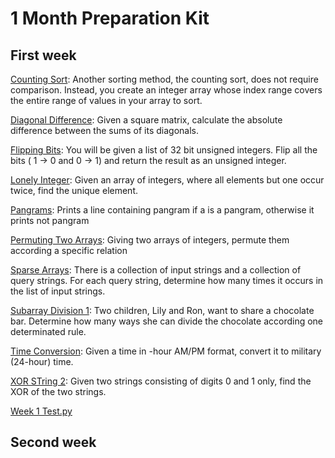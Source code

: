 # 1 Month Preparation Kit

## First week
[Counting Sort](https://github.com/SebastianArriagada/python-work/blob/main/hackerRank/CountingSort1.py): Another sorting method, the counting sort, does not require comparison. Instead, you create an integer array whose index range covers the entire range of values in your array to sort.

[Diagonal Difference](https://github.com/SebastianArriagada/python-work/blob/main/hackerRank/DiagonalDifference.py): Given a square matrix, calculate the absolute difference between the sums of its diagonals.

[Flipping Bits](https://github.com/SebastianArriagada/python-work/blob/main/hackerRank/FlippingBits.py): You will be given a list of 32 bit unsigned integers. Flip all the bits ( 1 -> 0 and 0 -> 1) and return the result as an unsigned integer.

[Lonely Integer](https://github.com/SebastianArriagada/python-work/blob/main/hackerRank/LonelyInteger.py): Given an array of integers, where all elements but one occur twice, find the unique element.

[Pangrams](https://github.com/SebastianArriagada/python-work/blob/main/hackerRank/Pangrams.py): Prints a line containing pangram if a is a pangram, otherwise it prints not pangram

[Permuting Two Arrays](https://github.com/SebastianArriagada/python-work/blob/main/hackerRank/PermutingTwoArrays.py): Giving two arrays of integers, permute them according a specific relation 

[Sparse Arrays](https://github.com/SebastianArriagada/python-work/blob/main/hackerRank/SparseArrays.py): There is a collection of input strings and a collection of query strings. For each query string, determine how many times it occurs in the list of input strings.

[Subarray Division 1](https://github.com/SebastianArriagada/python-work/blob/main/hackerRank/SubarrayDivision1.py): Two children, Lily and Ron, want to share a chocolate bar. Determine how many ways she can divide the chocolate according one determinated rule.

[Time Conversion](https://github.com/SebastianArriagada/python-work/blob/main/hackerRank/TimeConversion.py): Given a time in -hour AM/PM format, convert it to military (24-hour) time.

[XOR STring 2](https://github.com/SebastianArriagada/python-work/blob/main/hackerRank/XORSTring2.py): Given two strings consisting of digits 0 and 1 only, find the XOR of the two strings.

[Week 1 Test.py](https://github.com/SebastianArriagada/python-work/blob/main/hackerRank/Week1Test.py)

## Second week 
